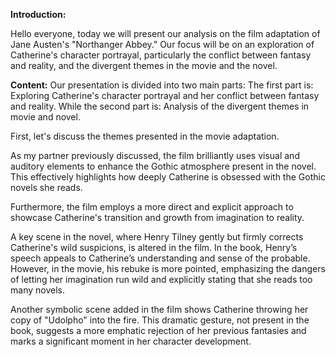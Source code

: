 **Introduction:** 

Hello everyone, today we will present our analysis on the film adaptation of Jane Austen's "Northanger Abbey." 
Our focus will be on an exploration of Catherine's character portrayal, particularly the conflict between fantasy and reality, and the divergent themes in the movie and the novel.

**Content:** 
Our presentation is divided into two main parts:
The first part is:
Exploring Catherine's character portrayal and her conflict between fantasy and reality.
While the second part is: 
Analysis of the divergent themes in movie and novel.


First, let's discuss the themes presented in the movie adaptation.

As my partner previously discussed, the film brilliantly uses visual and auditory elements to enhance the Gothic atmosphere present in the novel. This effectively highlights how deeply Catherine is obsessed with the Gothic novels she reads.

Furthermore, the film employs a more direct and explicit approach to showcase Catherine's transition and growth from imagination to reality.

A key scene in the novel, where Henry Tilney gently but firmly corrects Catherine's wild suspicions, is altered in the film. In the book, Henry’s speech appeals to Catherine’s understanding and sense of the probable. However, in the movie, his rebuke is more pointed, emphasizing the dangers of letting her imagination run wild and explicitly stating that she reads too many novels.

Another symbolic scene added in the film shows Catherine throwing her copy of "Udolpho" into the fire. This dramatic gesture, not present in the book, suggests a more emphatic rejection of her previous fantasies and marks a significant moment in her character development.